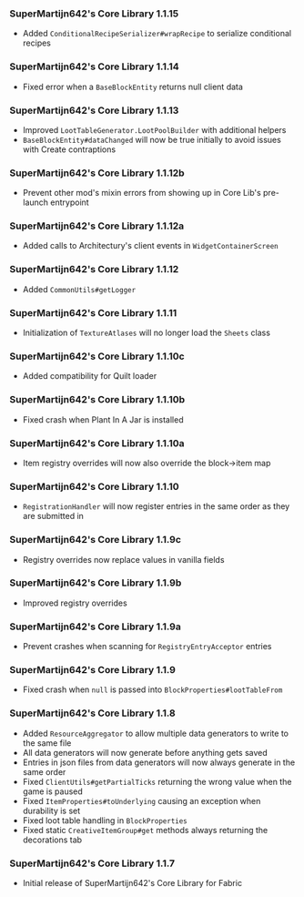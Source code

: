 ### SuperMartijn642's Core Library 1.1.15
- Added `ConditionalRecipeSerializer#wrapRecipe` to serialize conditional recipes

### SuperMartijn642's Core Library 1.1.14
- Fixed error when a `BaseBlockEntity` returns null client data

### SuperMartijn642's Core Library 1.1.13
- Improved `LootTableGenerator.LootPoolBuilder` with additional helpers
- `BaseBlockEntity#dataChanged` will now be true initially to avoid issues with Create contraptions

### SuperMartijn642's Core Library 1.1.12b
- Prevent other mod's mixin errors from showing up in Core Lib's pre-launch entrypoint

### SuperMartijn642's Core Library 1.1.12a
- Added calls to Architectury's client events in `WidgetContainerScreen`

### SuperMartijn642's Core Library 1.1.12
- Added `CommonUtils#getLogger`

### SuperMartijn642's Core Library 1.1.11
- Initialization of `TextureAtlases` will no longer load the `Sheets` class

### SuperMartijn642's Core Library 1.1.10c
- Added compatibility for Quilt loader

### SuperMartijn642's Core Library 1.1.10b
- Fixed crash when Plant In A Jar is installed

### SuperMartijn642's Core Library 1.1.10a
- Item registry overrides will now also override the block->item map

### SuperMartijn642's Core Library 1.1.10
- `RegistrationHandler` will now register entries in the same order as they are submitted in

### SuperMartijn642's Core Library 1.1.9c
- Registry overrides now replace values in vanilla fields

### SuperMartijn642's Core Library 1.1.9b
- Improved registry overrides

### SuperMartijn642's Core Library 1.1.9a
- Prevent crashes when scanning for `RegistryEntryAcceptor` entries

### SuperMartijn642's Core Library 1.1.9
- Fixed crash when `null` is passed into `BlockProperties#lootTableFrom`

### SuperMartijn642's Core Library 1.1.8
- Added `ResourceAggregator` to allow multiple data generators to write to the same file
- All data generators will now generate before anything gets saved
- Entries in json files from data generators will now always generate in the same order
- Fixed `ClientUtils#getPartialTicks` returning the wrong value when the game is paused
- Fixed `ItemProperties#toUnderlying` causing an exception when durability is set
- Fixed loot table handling in `BlockProperties`
- Fixed static `CreativeItemGroup#get` methods always returning the decorations tab

### SuperMartijn642's Core Library 1.1.7
- Initial release of SuperMartijn642's Core Library for Fabric
